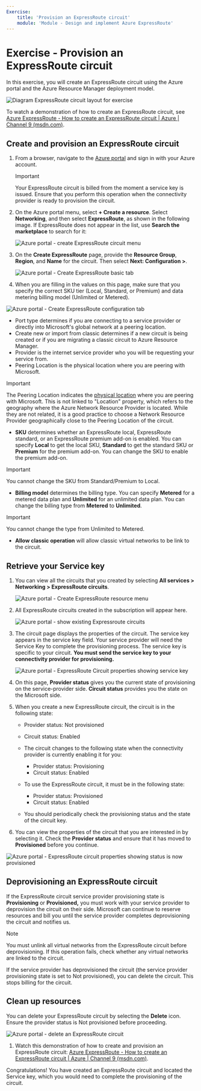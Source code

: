 ```yaml
---
Exercise:
    title: 'Provision an ExpressRoute circuit'
    module: 'Module - Design and implement Azure ExpressRoute'
---
```

# Exercise - Provision an ExpressRoute circuit

In this exercise, you will create an ExpressRoute circuit using the Azure portal and the Azure Resource Manager deployment model. 

![Diagram ExpressRoute circuit layout for exercise](../media/environment-diagram.png)

To watch a demonstration of how to create an ExpressRoute circuit, see [Azure ExpressRoute - How to create an ExpressRoute circuit | Azure | Channel 9 (msdn.com)](https://channel9.msdn.com/Blogs/Azure/Azure-ExpressRoute-How-to-create-an-ExpressRoute-circuit?term=ExpressRoute&lang-en=true&pageSize=15&skip=15).

## **Create and provision an ExpressRoute circuit**

 

1. From a browser, navigate to the [Azure portal](https://portal.azure.com/) and sign in with your Azure account.

   > [!Important] 
   >
   > Your ExpressRoute circuit is billed from the moment a service key is issued. Ensure that you perform this operation when the connectivity provider is ready to provision the circuit.

2. On the Azure portal menu, select **+ Create a resource**. Select **Networking**, and then select **ExpressRoute**, as shown in the following image. If ExpressRoute does not appear in the list, use **Search the marketplace** to search for it:

   ![Azure portal - create ExpressRoute circuit menu](../media/create-expressroute-circuit-menu.png)

3. On the **Create ExpressRoute** page, provide the **Resource Group**, **Region**, and **Name** for the circuit. Then select **Next: Configuration &gt;**.

   ![Azure portal - Create ExpressRoute basic tab](../media/expressroute-create-basic.png)

4. When you are filling in the values on this page, make sure that you specify the correct SKU tier (Local, Standard, or Premium) and data metering billing model (Unlimited or Metered).

![Azure portal - Create ExpressRoute configuration tab](../media/expressroute-create-configuration.png)

 

- Port type determines if you are connecting to a service provider or directly into Microsoft's global network at a peering location.
- Create new or import from classic determines if a new circuit is being created or if you are migrating a classic circuit to Azure Resource Manager.
- Provider is the internet service provider who you will be requesting your service from.
- Peering Location is the physical location where you are peering with Microsoft.

> [!Important]
>
> The Peering Location indicates the [physical location](https://docs.microsoft.com/en-us/azure/expressroute/expressroute-locations) where you are peering with Microsoft. This is not linked to "Location" property, which refers to the geography where the Azure Network Resource Provider is located. While they are not related, it is a good practice to choose a Network Resource Provider geographically close to the Peering Location of the circuit.

- **SKU** determines whether an ExpressRoute local, ExpressRoute standard, or an ExpressRoute premium add-on is enabled. You can specify **Local** to get the local SKU, **Standard** to get the standard SKU or **Premium** for the premium add-on. You can change the SKU to enable the premium add-on.

> [!Important]
>
> You cannot change the SKU from Standard/Premium to Local.

- **Billing model** determines the billing type. You can specify **Metered** for a metered data plan and **Unlimited** for an unlimited data plan. You can change the billing type from **Metered** to **Unlimited**.

> [!Important]
>
> You cannot change the type from Unlimited to Metered.

- **Allow classic operation** will allow classic virtual networks to be link to the circuit.

## **Retrieve your Service key**

 

1. You can view all the circuits that you created by selecting **All services &gt; Networking &gt; ExpressRoute circuits**.

   ![Azure portal - Create ExpressRoute resource menu](../media/expressroute-circuit-menu.png)

2. All ExpressRoute circuits created in the subscription will appear here. 

   ![Azure portal - show existing Expressroute circuits](../media/expressroute-circuit-list.png)

3. The circuit page displays the properties of the circuit. The service key appears in the service key field. Your service provider will need the Service Key to complete the provisioning process. The service key is specific to your circuit. **You must send the service key to your connectivity provider for provisioning.**

   ![Azure portal - ExpressRoute Circuit properties showing service key](../media/expressroute-circuit-overview.png)

4. On this page, **Provider status** gives you the current state of provisioning on the service-provider side. **Circuit status** provides you the state on the Microsoft side. 

5. When you create a new ExpressRoute circuit, the circuit is in the following state:

   - Provider status: Not provisioned
   - Circuit status: Enabled



   - The circuit changes to the following state when the connectivity provider is currently enabling it for you:
     - Provider status: Provisioning
     - Circuit status: Enabled
   - To use the ExpressRoute circuit, it must be in the following state:
     - Provider status: Provisioned
     - Circuit status: Enabled
   - You should periodically check the provisioning status and the state of the circuit key.

6. You can view the properties of the circuit that you are interested in by selecting it. Check the **Provider status** and ensure that it has moved to **Provisioned** before you continue.

![Azure portal - ExpressRoute circuit properties showing status is now provisioned](../media/provisioned.png)

 

## Deprovisioning an ExpressRoute circuit

If the ExpressRoute circuit service provider provisioning state is **Provisioning** or **Provisioned,** you must work with your service provider to deprovision the circuit on their side. Microsoft can continue to reserve resources and bill you until the service provider completes deprovisioning the circuit and notifies us.

> [!Note]
>
> You must unlink all virtual networks from the ExpressRoute circuit before deprovisioning. If this operation fails, check whether any virtual networks are linked to the circuit.
>
> If the service provider has deprovisioned the circuit (the service provider provisioning state is set to Not provisioned), you can delete the circuit. This stops billing for the circuit.

## Clean up resources

You can delete your ExpressRoute circuit by selecting the **Delete** icon. Ensure the provider status is Not provisioned before proceeding.

![Azure portal - delete an ExpressRoute circuit](../media/expressroute-circuit-delete.png)

1. Watch this demonstration of how to create and provision an ExpressRoute circuit: [Azure ExpressRoute - How to create an ExpressRoute circuit | Azure | Channel 9 (msdn.com)](https://channel9.msdn.com/Blogs/Azure/Azure-ExpressRoute-How-to-create-an-ExpressRoute-circuit?term=ExpressRoute&lang-en=true&pageSize=15&skip=15). 

Congratulations! You have created an ExpressRoute circuit and located the Service key, which you would need to complete the provisioning of the circuit.




